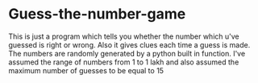 # Guess-the-number-game
This is just a program which tells you whether the number which u've guessed is right or wrong. Also it gives clues each time a guess is made. The numbers are randomly generated by a python built in function.
I've assumed the range of numbers from 1 to 1 lakh and also assumed the maximum number of guesses to be equal to 15
